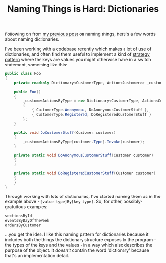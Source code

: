 ﻿---
layout: post
title: Naming Things is Hard&#58; Dictionaries
excerpt: I've been working with a codebase recently which makes a lot of use of dictionaries - here's a few words about naming them.
tags: [Programming Practices, Naming Patterns]
---

Following on from [my previous post](/naming-things-is-hard-right-level-of-abstraction) on naming things, 
here's a few words about naming dictionaries.

I've been working with a codebase recently which makes a lot of use of dictionaries, and often 
find them useful to implement a kind of [strategy pattern](https://en.wikipedia.org/wiki/Strategy_pattern) 
where the keys are values you might otherwise have in a switch statement, something like this:

```csharp
public class Foo
{
    private readonly Dictionary<CustomerType, Action<Customer>> _customerActionsByType;

    public Foo()
    {
        _customerActionsByType = new Dictionary<CustomerType, Action<Customer>>
        {
            { CustomerType.Anonymous, DoAnonymousCustomerStuff },
            { CustomerType.Registered, DoRegisteredCustomerStuff }
        };
    }

    public void DoCustomerStuff(Customer customer)
    {
        _customerActionsByType[customer.Type].Invoke(customer);
    }

    private static void DoAnonymousCustomerStuff(Customer customer)
    {
    }

    private static void DoRegisteredCustomerStuff(Customer customer)
    {
    }
}
```

Through working with lots of dictionaries, I've started naming them as in the example above - 
`[value type]By[key type]`. So, for other, possibly-gratuitous examples:

```csharp
sectionsById
eventsByDayOfTheWeek
ordersByCustomer
```

...you get the idea. I like this naming pattern for dictionaries because it includes both the things 
the dictionary structure exposes to the program - the types of the keys and the values - in a way 
which also describes the purpose of the object. It _doesn't_ contain the word 'dictionary' because 
that's an implementation detail.